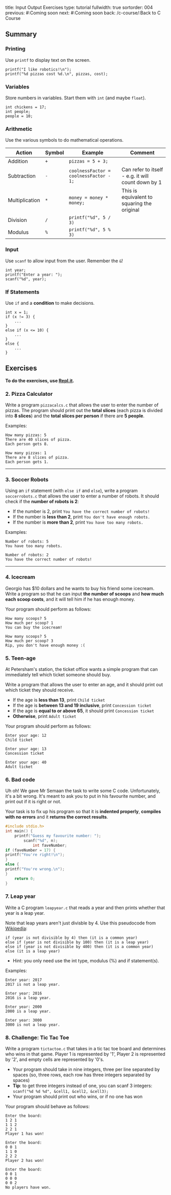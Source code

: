 title: Input Output Exercises
type: tutorial
fullwidth: true
sortorder: 004
previous: #:Coming soon
next: #:Coming soon
back: /c-course/:Back to C Course

## Summary

### Printing
Use `printf` to display text on the screen.
```
printf("I like robotics!\n");
printf("%d pizzas cost %d.\n", pizzas, cost);
```

### Variables
Store numbers in variables. Start them with `int` (and maybe `float`).
```
int chickens = 17;
int people;
people = 10;
```

### Arithmetic
Use the various symbols to do mathematical operations.

| Action | Symbol | Example | Comment | 
|--------|--------|---------|---------|
| Addition | `+` | `pizzas = 5 + 3;` |
| Subtraction | `-` | `coolnessFactor = coolnessFactor - 1;` | Can refer to itself - e.g. it will count down by 1
| Multiplication | `*` | `money = money * money;` | This is equivalent to squaring the original
| Division | `/` | `printf("%d", 5 / 3)` | 
| Modulus | `%` | `printf("%d", 5 % 3)` |

### Input
Use `scanf` to allow input from the user. Remember the `&`!

```
int year;
printf("Enter a year: ");
scanf("%d", year);
```

### If Statements
Use `if` and a **condition** to make decisions.
```
int x = 1;
if (x != 3) {
    ...
}
else if (x <= 10) {
    ...
}
else {
    ...
}
```

## Exercises

**To do the exercises, use [Repl.it](https://repl.it/languages/c).**

### 2. Pizza Calculator
Write a program `pizzacalcs.c` that allows the user to enter the number of pizzas. The program should print out the **total slices** (each pizza is divided into **8 slices**) and the **total slices per person** if there are **5 people**.

Examples:
```
How many pizzas: 5
There are 40 slices of pizza.
Each person gets 8.
```
```
How many pizzas: 1
There are 8 slices of pizza.
Each person gets 1.
```
----

### 3. Soccer Robots
Using an `if` statement (with `else if` and `else`), write a program `soccerrobots.c` that allows the user to enter a number of robots. It should check if the **number of robots is 2**:

* If the number is 2, print `You have the correct number of robots!`
* If the number is **less than 2**, print `You don't have enough robots.`
* If the number is **more than 2**, print `You have too many robots.`

Examples:
```
Number of robots: 5
You have too many robots.
```
```
Number of robots: 2
You have the correct number of robots!
```
----

### 4. Icecream
Georgio has $10 dollars and he wants to buy his friend some icecream. Write a program so that he can input **the number of scoops** and **how much each scoop costs**, and it will tell him if he has enough money.

Your program should perform as follows:
```
How many scoops? 5
How much per scoop? 1
You can buy the icecream!
```
```
How many scoops? 5
How much per scoop? 3
Rip, you don't have enough money :(
```

### 5. Teen-age
At Petersham's station, the ticket office wants a simple program that can immediately tell which ticket someone should buy.

Write a program that allows the user to enter an age, and it should print out which ticket they should receive.

* If the age is **less than 13**, print `Child ticket`
* If the age is **between 13 and 19 inclusive**, print `Concession ticket`
* If the age is **equal to or above 65**, it should print `Concession ticket`
* **Otherwise**, print `Adult ticket`

Your program should perform as follows:
```
Enter your age: 12
Child ticket
```
```
Enter your age: 13
Concession ticket
```
```
Enter your age: 40
Adult ticket
```

### 6. Bad code
Uh oh! We gave Mr Semaan the task to write some C code. Unfortunately, it's a bit wrong. It's meant to ask you to put in his favourite number, and print out if it is right or not.

Your task is to fix up his program so that it is **indented properly**, **compiles with no errors** and it **returns the correct results**.

```cpp
#include stdio.h>
int main() {
    printf("Guess my favourite number: ");
        scanf("%d", n);
            int faveNumber;
if (faveNumber = 17) {
printf("You're right!\n");
} 
else {
printf("You're wrong.\n");
}
    return 0;
}
```
### 7. Leap year
Write a C program `leapyear.c` that reads a year and then prints whether that year is a leap year.

Note that leap years aren't just divisble by 4. Use this pseudocode from [Wikipedia](https://en.wikipedia.org/wiki/Leap_year#Algorithm):

```
if (year is not divisible by 4) then (it is a common year)
else if (year is not divisible by 100) then (it is a leap year)
else if (year is not divisible by 400) then (it is a common year)
else (it is a leap year)
```

* Hint: you only need use the int type, modulus (%) and if statement(s).

Examples:
```
Enter year: 2017
2017 is not a leap year.
```
```
Enter year: 2016
2016 is a leap year.
```
```
Enter year: 2000
2000 is a leap year.
```
```
Enter year: 3000
3000 is not a leap year.
```

### 8. Challenge: Tic Tac Toe
Write a program `tictactoe.c` that takes in a tic tac toe board and determines who wins in that game. Player 1 is represented by '1', Player 2 is represented by '2', and empty cells are represented by '0's.

* Your program should take in nine integers, three per line separated by spaces (so, three rows, each row has three integers separated by spaces)
* **Tip**: to get three integers instead of one, you can scanf 3 integers: `scanf("%d %d %d", &cell1, &cell2, &cell3);`
* Your program should print out who wins, or if no one has won

Your program should behave as follows:
```
Enter the board:
1 2 1
1 1 2
2 2 1
Player 1 has won!
```
```
Enter the board:
0 0 1
1 1 0
2 2 2
Player 2 has won!
```
```
Enter the board:
0 0 1
0 0 0
0 0 2
No players have won.
```
